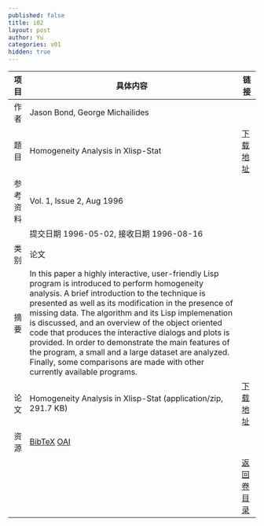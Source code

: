 ```yaml
---
published: false
title: i02
layout: post
author: Yu
categories: v01
hidden: true
---
```


| 项目 | 具体内容 | 链接 |
|---:|---|---|
| 作者 | Jason Bond, George Michailides| |
| 题目 |Homogeneity Analysis in Xlisp-Stat | [下载地址](http://www.jstatsoft.org/v01/i02/paper) |
| 参考资料 |Vol. 1, Issue 2, Aug 1996 | |
| | 提交日期 1996-05-02, 接收日期 1996-08-16| | 
| 类别 | 论文| |
| 摘要 | In this paper a highly interactive, user-friendly Lisp program is introduced to perform homogeneity analysis. A brief introduction to the technique is presented as well as its modification in the presence of missing data. The algorithm and its Lisp implemenation is discussed, and an overview of the object oriented code that produces the interactive dialogs and plots is provided. In order to demonstrate the main features of the program, a small and a large dataset are analyzed. Finally, some comparisons are made with other currently available programs.| |
| 论文 | Homogeneity Analysis in Xlisp-Stat  (application/zip, 291.7 KB)| [下载地址](http://www.jstatsoft.org/v01/i02/paper) |
| 资源 | [BibTeX](http://www.jstatsoft.org/v01/i02/bibtex) [OAI](http://www.jstatsoft.org/oai?verb=GetRecord&identifier=oai.jstatsoft/v01/i02&prefix=oai_dc)| |
| |  | [返回卷目录]({{site.baseurl}}/volume/v01.html) |